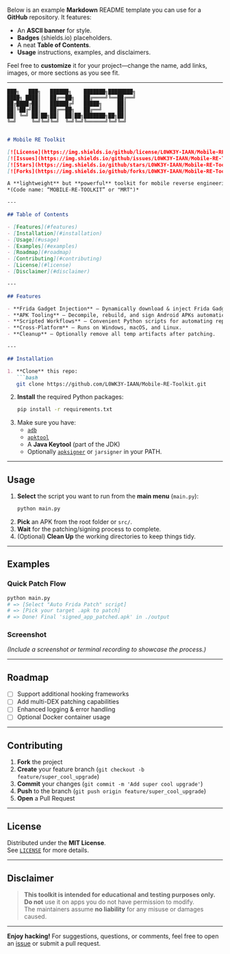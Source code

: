 Below is an example **Markdown** README template you can use for a **GitHub** repository. It features:

- An **ASCII banner** for style.  
- **Badges** (shields.io) placeholders.  
- A neat **Table of Contents**.  
- **Usage** instructions, examples, and disclaimers.

Feel free to **customize** it for your project—change the name, add links, images, or more sections as you see fit.

---

```
███╗   ███╗   ██████╗    ███████╗████████╗
████╗ ████║   ██╔══██╗   ██╔════╝╚══██╔══╝
██╔████╔██║   ██████╔╝   █████╗     ██║   
██║╚██╔╝██║   ██╔══██╗   ██╔══╝     ██║   
██║ ╚═╝ ██║██╗██║  ██║██╗███████╗██╗██║   
╚═╝     ╚═╝╚═╝╚═╝  ╚═╝╚═╝╚══════╝╚═╝╚═╝    
```
```markdown

# Mobile RE Toolkit

[![License](https://img.shields.io/github/license/L0WK3Y-IAAN/Mobile-RE-Toolkit?color=blue)](LICENSE)
[![Issues](https://img.shields.io/github/issues/L0WK3Y-IAAN/Mobile-RE-Toolkit)](https://github.com/L0WK3Y-IAAN/Mobile-RE-Toolkit/issues)
[![Stars](https://img.shields.io/github/stars/L0WK3Y-IAAN/Mobile-RE-Toolkit)](https://github.com/L0WK3Y-IAAN/Mobile-RE-Toolkit/stargazers)
[![Forks](https://img.shields.io/github/forks/L0WK3Y-IAAN/Mobile-RE-Toolkit)](https://github.com/L0WK3Y-IAAN/Mobile-RE-Toolkit/network/members)

A **lightweight** but **powerful** toolkit for mobile reverse engineering, patching Android APKs with Frida Gadget, and more.  
*(Code name: “MOBILE-RE-TOOLKIT” or "MRT")*

---

## Table of Contents

- [Features](#features)
- [Installation](#installation)
- [Usage](#usage)
- [Examples](#examples)
- [Roadmap](#roadmap)
- [Contributing](#contributing)
- [License](#license)
- [Disclaimer](#disclaimer)

---

## Features

- **Frida Gadget Injection** – Dynamically download & inject Frida Gadget for various architectures.  
- **APK Tooling** – Decompile, rebuild, and sign Android APKs automatically.  
- **Scripted Workflows** – Convenient Python scripts for automating repetitive tasks.  
- **Cross-Platform** – Runs on Windows, macOS, and Linux.  
- **Cleanup** – Optionally remove all temp artifacts after patching.

---

## Installation

1. **Clone** this repo:
   ```bash
   git clone https://github.com/L0WK3Y-IAAN/Mobile-RE-Toolkit.git
   ```
2. **Install** the required Python packages:
   ```bash
   pip install -r requirements.txt
   ```
3. Make sure you have:
   - [`adb`](https://developer.android.com/studio/command-line/adb)  
   - [`apktool`](https://ibotpeaches.github.io/Apktool/)  
   - A **Java Keytool** (part of the JDK)  
   - Optionally [`apksigner`](https://developer.android.com/studio/command-line/apksigner) or `jarsigner` in your PATH.

---

## Usage

1. **Select** the script you want to run from the **main menu** (`main.py`):
   ```bash
   python main.py
   ```
2. **Pick** an APK from the root folder or `src/`.  
3. **Wait** for the patching/signing process to complete.  
4. (Optional) **Clean Up** the working directories to keep things tidy.

---

## Examples

### Quick Patch Flow

```bash
python main.py
# => [Select "Auto Frida Patch" script]
# => [Pick your target .apk to patch]
# => Done! Final 'signed_app_patched.apk' in ./output
```

### Screenshot

*(Include a screenshot or terminal recording to showcase the process.)*

---

## Roadmap

- [ ] Support additional hooking frameworks  
- [ ] Add multi-DEX patching capabilities  
- [ ] Enhanced logging & error handling  
- [ ] Optional Docker container usage  

---

## Contributing

1. **Fork** the project  
2. **Create** your feature branch (`git checkout -b feature/super_cool_upgrade`)  
3. **Commit** your changes (`git commit -m 'Add super cool upgrade'`)  
4. **Push** to the branch (`git push origin feature/super_cool_upgrade`)  
5. **Open** a Pull Request

---

## License

Distributed under the **MIT License**.  
See [`LICENSE`](LICENSE) for more details.

---

## Disclaimer

> **This toolkit is intended for educational and testing purposes only.**  
> **Do not** use it on apps you do not have permission to modify.  
> The maintainers assume **no liability** for any misuse or damages caused.

---

**Enjoy hacking!** For suggestions, questions, or comments, feel free to open an [issue](https://github.com/L0WK3Y-IAAN/Mobile-RE-Toolkit/issues) or submit a pull request.
